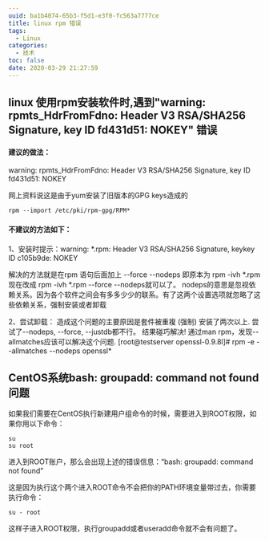 ```yaml
---
uuid: ba1b4074-65b3-f5d1-e3f0-fc563a7777ce
title: linux rpm 错误
tags:
  - Linux
categories:
  - 技术
toc: false
date: 2020-03-29 21:27:59
---
```


## linux 使用rpm安装软件时,遇到"warning: rpmts_HdrFromFdno: Header V3 RSA/SHA256 Signature, key ID fd431d51: NOKEY" 错误
#### 建议的做法：

warning: rpmts_HdrFromFdno: Header V3 RSA/SHA256 Signature, key ID fd431d51: NOKEY 
 
网上资料说这是由于yum安装了旧版本的GPG keys造成的
 ```shell
rpm --import /etc/pki/rpm-gpg/RPM*
```

#### 不建议的方法如下：
1、安装时提示：warning: *.rpm: Header V3 RSA/SHA256 Signature, keykey ID c105b9de: NOKEY

解决的方法就是在rpm 语句后面加上 --force --nodeps 即原本为 rpm -ivh *.rpm 现在改成 rpm -ivh *.rpm --force --nodeps就可以了。 nodeps的意思是忽视依赖关系。因为各个软件之间会有多多少少的联系。有了这两个设置选项就忽略了这些依赖关系，强制安装或者卸载

2、尝试卸载： 造成这个问题的主要原因是套件被重複 (强制) 安装了两次以上. 尝试了--nodeps, --force, --justdb都不行。 结果碰巧解决! 通过man rpm，发现--allmatches应该可以解决这个问题. [root@testserver openssl-0.9.8l]# rpm -e --allmatches --nodeps openssl*

## CentOS系统bash: groupadd: command not found问题
如果我们需要在CentOS执行新建用户组命令的时候，需要进入到ROOT权限，如果你用以下命令：
```shell
su
su root
```
进入到ROOT账户，那么会出现上述的错误信息：“bash: groupadd: command not found”

这是因为执行这个两个进入ROOT命令不会把你的PATH环境变量带过去，你需要执行命令：
```shell
su - root
```
这样子进入ROOT权限，执行groupadd或者useradd命令就不会有问题了。